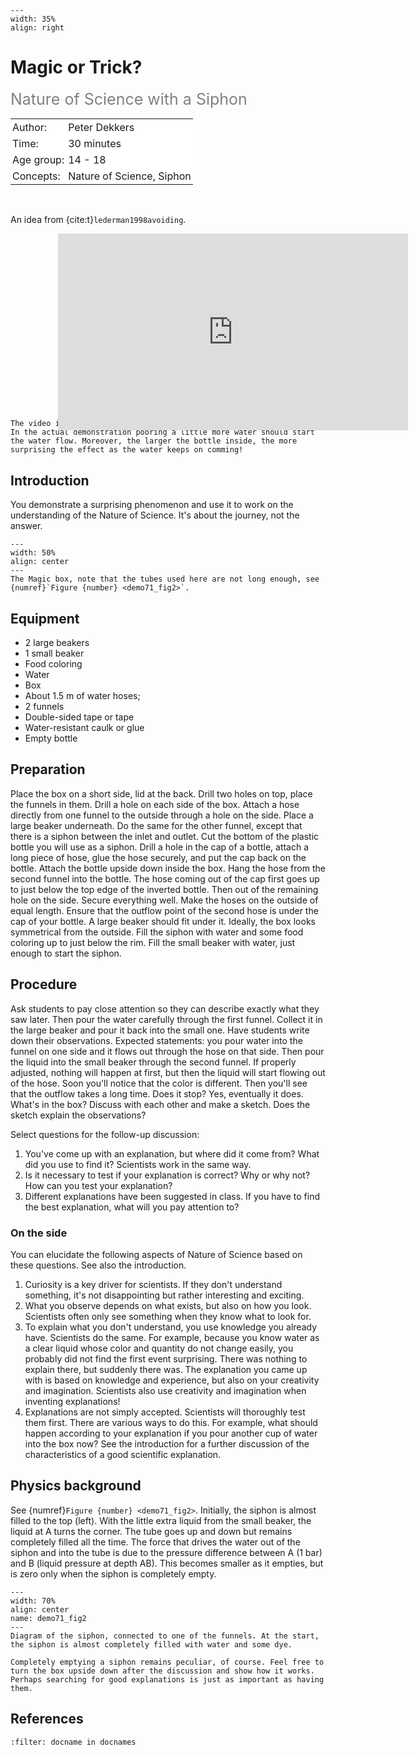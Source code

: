 ```{figure} ../../figures/ready.png
---
width: 35%
align: right
```

# Magic or Trick? 
<span style="font-size: 25px; color: gray;">Nature of Science with a Siphon</span>

<table style="width: 100%; border-collapse: collapse; border: none;">
    <tr style="background-color: white;"> 
        <td style="text-align: left; padding: 3px; border: none;">Author:</td>
        <td style="text-align: left; padding: 3px; border: none;">Peter Dekkers</td>
    </tr>
    <tr style="background-color: white;">
        <td style="text-align: left; padding: 3px; border: none;">Time:</td>
        <td style="text-align: left; padding: 3px; border: none;">30 minutes</td>
    </tr>
    <tr style="background-color: white;">
        <td style="text-align: left; padding: 3px; border: none;">Age group:</td>
        <td style="text-align: left; padding: 3px; border: none;">14 - 18</td>
    </tr>
    <tr style="background-color: white;">
        <td style="text-align: left; padding: 3px; border: none;">Concepts:</td>
        <td style="text-align: left; padding: 3px; border: none;">Nature of Science, Siphon</td>
    </tr>
</table><br>

An idea from {cite:t}`lederman1998avoiding`.

<div style="display: flex; justify-content: center;">
    <div style="position: relative; width: 70%; height: 0; padding-bottom: 56.25%;">
        <iframe width="560" height="315" src="https://www.youtube.com/embed/V96T3VjjuIc?si=4srWF8VcXYkpJ9mv" title="YouTube video player" frameborder="0" allow="accelerometer; autoplay; clipboard-write; encrypted-media; gyroscope; picture-in-picture; web-share" referrerpolicy="strict-origin-when-cross-origin" allowfullscreen></iframe>
    </div>
</div>

``` {note}
The video is a little different from the performance described below. In the actual demonstration pooring a little more water should start the water flow. Moreover, the larger the bottle inside, the more surprising the effect as the water keeps on comming!
```

## Introduction
You demonstrate a surprising phenomenon and use it to work on the understanding of the Nature of Science. It's about the journey, not the answer.

```{figure} demo71_figure1.png
---
width: 50%
align: center
---
The Magic box, note that the tubes used here are not long enough, see {numref}`Figure {number} <demo71_fig2>`.
```

## Equipment
- 2 large beakers
- 1 small beaker
- Food coloring
- Water
- Box
- About 1.5 m of water hoses;
- 2 funnels
- Double-sided tape or tape
- Water-resistant caulk or glue
- Empty bottle

## Preparation
Place the box on a short side, lid at the back. Drill two holes on top, place the funnels in them. Drill a hole on each side of the box. Attach a hose directly from one funnel to the outside through a hole on the side. Place a large beaker underneath. Do the same for the other funnel, except that there is a siphon between the inlet and outlet. Cut the bottom of the plastic bottle you will use as a siphon. Drill a hole in the cap of a bottle, attach a long piece of hose, glue the hose securely, and put the cap back on the bottle. Attach the bottle upside down inside the box. Hang the hose from the second funnel into the bottle. The hose coming out of the cap first goes up to just below the top edge of the inverted bottle. Then out of the remaining hole on the side. Secure everything well. Make the hoses on the outside of equal length. Ensure that the outflow point of the second hose is under the cap of your bottle. A large beaker should fit under it. Ideally, the box looks symmetrical from the outside. Fill the siphon with water and some food coloring up to just below the rim. Fill the small beaker with water, just enough to start the siphon.

## Procedure
Ask students to pay close attention so they can describe exactly what they saw later. Then pour the water carefully through the first funnel. Collect it in the large beaker and pour it back into the small one. Have students write down their observations. Expected statements: you pour water into the funnel on one side and it flows out through the hose on that side. Then pour the liquid into the small beaker through the second funnel. If properly adjusted, nothing will happen at first, but then the liquid will start flowing out of the hose. Soon you'll notice that the color is different. Then you'll see that the outflow takes a long time. Does it stop? Yes, eventually it does. What's in the box? Discuss with each other and make a sketch. Does the sketch explain the observations?

Select questions for the follow-up discussion:
1. You've come up with an explanation, but where did it come from? What did you use to find it? Scientists work in the same way.
2. Is it necessary to test if your explanation is correct? Why or why not? How can you test your explanation?
3. Different explanations have been suggested in class. If you have to find the best explanation, what will you pay attention to?

### On the side
You can elucidate the following aspects of Nature of Science based on these questions. See also the introduction.
1. Curiosity is a key driver for scientists. If they don't understand something, it's not disappointing but rather interesting and exciting.
2. What you observe depends on what exists, but also on how you look. Scientists often only see something when they know what to look for.
3. To explain what you don't understand, you use knowledge you already have. Scientists do the same. For example, because you know water as a clear liquid whose color and quantity do not change easily, you probably did not find the first event surprising. There was nothing to explain there, but suddenly there was. The explanation you came up with is based on knowledge and experience, but also on your creativity and imagination. Scientists also use creativity and imagination when inventing explanations!
4. Explanations are not simply accepted. Scientists will thoroughly test them first. There are various ways to do this. For example, what should happen according to your explanation if you pour another cup of water into the box now? See the introduction for a further discussion of the characteristics of a good scientific explanation.

## Physics background
See {numref}`Figure {number} <demo71_fig2>`. Initially, the siphon is almost filled to the top (left). With the little extra liquid from the small beaker, the liquid at A turns the corner. The tube goes up and down but remains completely filled all the time. The force that drives the water out of the siphon and into the tube is due to the pressure difference between A (1 bar) and B (liquid pressure at depth AB). This becomes smaller as it empties, but is zero only when the siphon is completely empty.

```{figure} demo71_figure2.png
---
width: 70%
align: center
name: demo71_fig2
---
Diagram of the siphon, connected to one of the funnels. At the start, the siphon is almost completely filled with water and some dye.
```

```{tip}
Completely emptying a siphon remains peculiar, of course. Feel free to turn the box upside down after the discussion and show how it works. Perhaps searching for good explanations is just as important as having them.
```

## References
```{bibliography}
:filter: docname in docnames
```